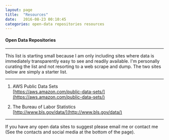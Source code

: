 ```yaml
---
layout: page
title:  "Resources"
date:   2016-08-23 00:10:45
categories: open-data repositories resources
---
```


#### Open Data Repositories
---  

This list is starting small because I am only including sites where data is immediately transparently easy to see and readily available. I'm personally curating the list and not resorting to a web scrape and dump. The two sites below are simply a starter list.  

---  


1. AWS Public Data Sets  
  [https://aws.amazon.com/public-data-sets/](https://aws.amazon.com/public-data-sets/)  

2. The Bureau of Labor Statistics  
  [http://www.bls.gov/data/](http://www.bls.gov/data/)  


---  
If you have any open data sites to suggest please email me or contact me (See the contacts and social media at the bottom of the page).
